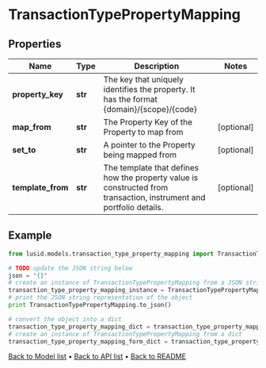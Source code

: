 # TransactionTypePropertyMapping


## Properties
Name | Type | Description | Notes
------------ | ------------- | ------------- | -------------
**property_key** | **str** | The key that uniquely identifies the property. It has the format {domain}/{scope}/{code} | 
**map_from** | **str** | The Property Key of the Property to map from | [optional] 
**set_to** | **str** | A pointer to the Property being mapped from | [optional] 
**template_from** | **str** | The template that defines how the property value is constructed from transaction, instrument and portfolio details. | [optional] 

## Example

```python
from lusid.models.transaction_type_property_mapping import TransactionTypePropertyMapping

# TODO update the JSON string below
json = "{}"
# create an instance of TransactionTypePropertyMapping from a JSON string
transaction_type_property_mapping_instance = TransactionTypePropertyMapping.from_json(json)
# print the JSON string representation of the object
print TransactionTypePropertyMapping.to_json()

# convert the object into a dict
transaction_type_property_mapping_dict = transaction_type_property_mapping_instance.to_dict()
# create an instance of TransactionTypePropertyMapping from a dict
transaction_type_property_mapping_form_dict = transaction_type_property_mapping.from_dict(transaction_type_property_mapping_dict)
```
[Back to Model list](../README.md#documentation-for-models) &#8226; [Back to API list](../README.md#documentation-for-api-endpoints) &#8226; [Back to README](../README.md)


